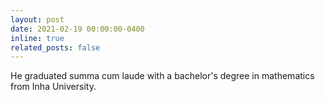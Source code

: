 ```yaml
---
layout: post
date: 2021-02-19 00:00:00-0400
inline: true
related_posts: false
---
```


He graduated summa cum laude with a bachelor's degree in mathematics from Inha University.